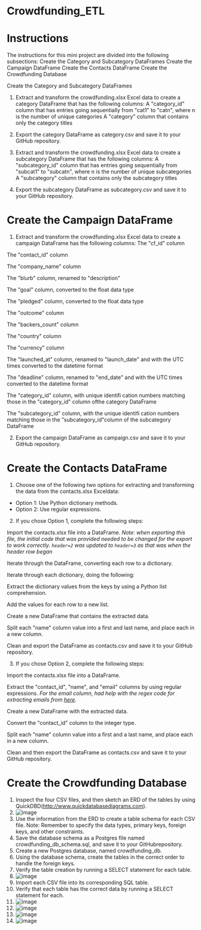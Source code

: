 # Crowdfunding_ETL


# Instructions
The instructions for this mini project are divided into the following subsections:
  Create the Category and Subcategory DataFrames
  Create the Campaign DataFrame
  Create the Contacts DataFrame
  Create the Crowdfunding Database
  
Create the Category and Subcategory DataFrames
1. Extract and transform the crowdfunding.xlsx Excel data to create a category DataFrame that has the following columns:
  A "category_id" column that has entries going sequentially from "cat1" to "catn", where n is the number of unique categories
  A "category" column that contains only the category titles

2. Export the category DataFrame as category.csv and save it to your GitHub repository.

3. Extract and transform the crowdfunding.xlsx Excel data to create a subcategory DataFrame that has the following columns:
  A "subcategory_id" column that has entries going sequentially from "subcat1" to "subcatn", where n is the number of unique subcategories
  A "subcategory" column that contains only the subcategory titles

4. Export the subcategory DataFrame as subcategory.csv and save it to your GitHub repository.

# Create the Campaign DataFrame
1. Extract and transform the crowdfunding.xlsx Excel data to create a campaign DataFrame has the following columns:
  The "cf_id" column

  The "contact_id" column
  
  The "company_name" column
  
  The "blurb" column, renamed to "description"
  
  The "goal" column, converted to the float data type
  
  The "pledged" column, converted to the float data type
  
  The "outcome" column
  
  The "backers_count" column
  
  The "country" column
  
  The "currency" column
  
  The "launched_at" column, renamed to "launch_date" and with the UTC times converted to the datetime format
  
  The "deadline" column, renamed to "end_date" and with the UTC times converted to the datetime format
  
  The "category_id" column, with unique identifi cation numbers matching those in the "category_id" column ofthe category DataFrame
  
  The "subcategory_id" column, with the unique identifi cation numbers matching those in the "subcategory_id"column of the subcategory DataFrame

2. Export the campaign DataFrame as campaign.csv and save it to your GitHub repository.

# Create the Contacts DataFrame
1. Choose one of the following two options for extracting and transforming the data from the contacts.xlsx Exceldata:

  - Option 1: Use Python dictionary methods.
  - Option 2: Use regular expressions.

2. If you chose Option 1, complete the following steps:

  Import the contacts.xlsx file into a DataFrame.
  _Note: when exporting this file, the initial code that was provided needed to be changed for the export to work correctly. `header=2` was updated to `header=3` as that was when the header row began_

  Iterate through the DataFrame, converting each row to a dictionary.

  Iterate through each dictionary, doing the following:

  Extract the dictionary values from the keys by using a Python list comprehension.

  Add the values for each row to a new list.

  Create a new DataFrame that contains the extracted data.

  Split each "name" column value into a first and last name, and place each in a new column.

  Clean and export the DataFrame as contacts.csv and save it to your GitHub repository.

3. If you chose Option 2, complete the following steps:

  Import the contacts.xlsx file into a DataFrame.

  Extract the "contact_id", "name", and "email" columns by using regular expressions.
  _For the email column, had help with the regex code for extracting emails from [here](https://stackoverflow.com/questions/42407785/regex-extract-email-from-strings)._

  Create a new DataFrame with the extracted data.

  Convert the "contact_id" column to the integer type.

  Split each "name" column value into a first and a last name, and place each in a new column.

  Clean and then export the DataFrame as contacts.csv and save it to your GitHub repository.

# Create the Crowdfunding Database

  1. Inspect the four CSV files, and then sketch an ERD of the tables by using QuickDBD(http://www.quickdatabasediagrams.com).
  2. ![image](https://github.com/lvit001/Crowdfunding_ETL/assets/140283164/4ee45501-f802-4818-b03c-790e36415994)
  3. Use the information from the ERD to create a table schema for each CSV file.
      Note: Remember to specify the data types, primary keys, foreign keys, and other constraints.
  4. Save the database schema as a Postgres file named crowdfunding_db_schema.sql, and save it to your GitHubrepository.
  5. Create a new Postgres database, named crowdfunding_db.
  6. Using the database schema, create the tables in the correct order to handle the foreign keys.
  7. Verify the table creation by running a SELECT statement for each table.
  8. ![image](https://github.com/lvit001/Crowdfunding_ETL/assets/140283164/d5c5dd86-eeb7-4c2f-8cf5-69e2a3d7483e)
  9. Import each CSV file into its corresponding SQL table.
  10. Verify that each table has the correct data by running a SELECT statement for each.
  11. ![image](https://github.com/lvit001/Crowdfunding_ETL/assets/140283164/8f614178-2f93-4618-b1a4-6c6e892e7c9a)
  12. ![image](https://github.com/lvit001/Crowdfunding_ETL/assets/140283164/b97d6892-b2de-42c7-b01d-19a0e379c0d6)
  13. ![image](https://github.com/lvit001/Crowdfunding_ETL/assets/140283164/ac7e6a53-520e-43ac-94b5-ab6878d492e2)
  14. ![image](https://github.com/lvit001/Crowdfunding_ETL/assets/140283164/8901767d-edad-48ef-b8e0-268136e925e8)





